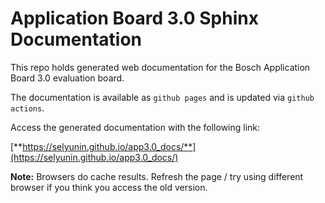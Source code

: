 # Application Board 3.0 Sphinx Documentation

This repo holds generated web documentation for the
Bosch Application Board 3.0 evaluation board.

The documentation is available as `github pages` 
and is updated via `github actions`.

Access the generated documentation with the following link:

[**https://selyunin.github.io/app3.0_docs/**](https://selyunin.github.io/app3.0_docs/)

**Note:** Browsers do cache results. 
Refresh the page / try using different browser if you think you access the old version.



